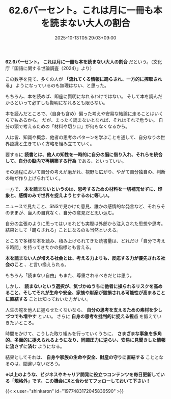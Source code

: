 ﻿---
title: "62.6パーセント。これは月に一冊も本を読まない大人の割合"
date: 2025-10-13T05:29:03+09:00
draft: false
---

**62.6パーセント。 これは月に一冊も本を読まない大人の割合** だという。（文化庁「国語に関する世論調査（2024）」より）

この数字を見て、多くの人が **「流れてくる情報に踊らされ、一方的に搾取される」** ようになっているのも無理はない、と思った。



もちろん、本を読めば、即座に賢明になれるわけではない。 そして本を読んだからといって必ずしも賢明になれるとも限らない。

本を読んだところで、（自身も含め）偏った考えや安易な結論に走ることはいくらでもあるから。 だが、まったく読まないとなれば、それはそれで危うい。 自分の頭で考えるための「材料や切り口」が何もなくなるから。



人は皆、知識や概念、他者の思考のパターンを学ぶことを通して、自分なりの世界認識と生きていく方略を組み立てていく。

要するに **読書とは、他人の知性を一時的に自分の脳に借り入れ、それらを統合して、自分の脳内で再構築する行為** である、といっていい。

その過程において自分の考えが磨かれ、視野も広がり、やがて自分独自の、判断の軸が作り上げられていく。



一方で、 **本を読まないというのは、思考するための材料を一切補充せずに、印象と、感情のみで世界を捉えようとするのに等しい。**

ニュースで見たこと、SNSで見かけた意見、誰かの感情的な発言など、それらそのままが、当人の自覚なく、自分の意見だと思い込む。

自分の主張のように思ってはいるれども実際は外部から注入された思想や思考。 結果として「踊らされる」ことになるのも当然といえる。



ところで多様な本を読み、積み上げられてきた読書量は、どれだけ「自分で考える時間」を持ってきたかの指標とも言える。

**本を読まない人が増える社会とは、考える力よりも、反応する力が優先される社会のこと** 、と言い換えられる。



もちろん「読まない自由」もまた、尊重されるべきだとは思う。

しかし、 **読まないという選択が、気づかぬうちに他者に操られるリスクを高めること、そしてそれが生命や安全、家族や財産が毀損される可能性が高まることに直結する** ことは知っておいた方がいい。



人生の舵を他人に握らせたくないなら、 **自分の思考を支えるための素材を少しづつでも増やす** といい。 さらに **自身の思考を批判的に捉える視点** を鍛えていきたいところ。

時間をかけて、こうした取り組みを行っていくうちに、 **さまざまな事象を多角的、多面的に捉えられるようになり、同調圧力に逆らい、安易に見聞きした情報に流さずに済む** ようになる。

結果としてそれは、 **自身や家族の生命や安全、財産の守りに直結する** こととなるのは、間違いないだろう。



**※以上のような、ビジネスやキャリア開発に役立つコンテンツを毎日更新している「規格外」です。この機会にXと合わせてフォローしておいて下さい！**



{{< x user="shinkaron" id="1977483172045836590" >}}